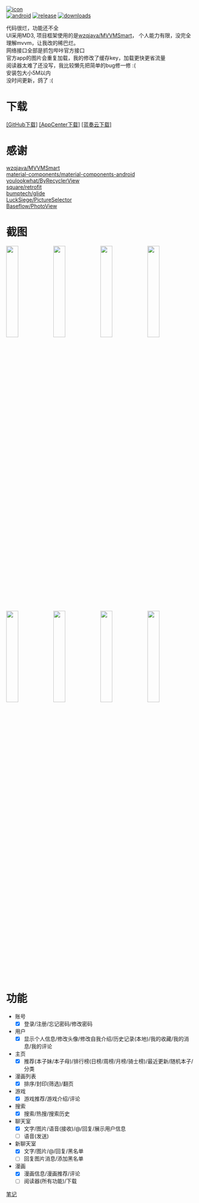 [![icon](https://raw.githubusercontent.com/shizq123/BIKA/master/app/src/main/res/mipmap-xhdpi/ic_launcher.png)](https://github.com/shizq123/BIKA/releases) <br>
[![android](https://img.shields.io/badge/android-7.0%2B-brightgreen.svg)](https://github.com/shizq123/BIKA/releases)
[![release](https://img.shields.io/github/release/shizq123/BIKA.svg)](https://github.com/shizq123/BIKA/releases)
[![downloads](https://img.shields.io/github/downloads/shizq123/BIKA/v1.0.5/total.svg)](https://github.com/shizq123/BIKA/releases)

代码很烂，功能还不全 <br>
UI采用MD3, 项目框架使用的是[wzqjava/MVVMSmart](https://github.com/wzqjava/MVVMSmart)， 个人能力有限，没完全理解mvvm，让我改的稀巴烂。<br>
网络接口全部是抓包哔咔官方接口 <br>
官方app的图片会重复加载，我的修改了缓存key，加载更快更省流量 <br>
阅读器太难了还没写，我比较懒先把简单的bug修一修 :( <br>
安装包大小5M以内 <br>
没时间更新，鸽了 :( <br>

# 下载
    
[[GitHub下载]](https://github.com/shizq123/BIKA/releases)
[[AppCenter下载]](https://install.appcenter.ms/users/shizq123hh/apps/bika/distribution_groups/release)
[[蓝奏云下载]](https://zquan.lanzoue.com/b00zguxje)

# 感谢

[wzqjava/MVVMSmart](https://github.com/wzqjava/MVVMSmart) <br>
[material-components/material-components-android](https://github.com/material-components/material-components-android) <br>
[youlookwhat/ByRecyclerView](https://github.com/youlookwhat/ByRecyclerView) <br>
[square/retrofit](https://github.com/square/retrofit) <br>
[bumptech/glide](https://github.com/bumptech/glide) <br>
[LuckSiege/PictureSelector](https://github.com/LuckSiege/PictureSelector) <br>
[Baseflow/PhotoView](https://github.com/Baseflow/PhotoView) <br>

# 截图

<img src="https://raw.githubusercontent.com/shizq123/BIKA/master/Screenshot/s2.webp" width="25%"><img src="https://raw.githubusercontent.com/shizq123/BIKA/master/Screenshot/s3.webp" width="25%"><img src="https://raw.githubusercontent.com/shizq123/BIKA/master/Screenshot/s4.webp" width="25%"><img src="https://raw.githubusercontent.com/shizq123/BIKA/master/Screenshot/s5.webp" width="25%"><img src="https://raw.githubusercontent.com/shizq123/BIKA/master/Screenshot/s6.webp" width="25%"><img src="https://raw.githubusercontent.com/shizq123/BIKA/master/Screenshot/s7.webp" width="25%"><img src="https://raw.githubusercontent.com/shizq123/BIKA/master/Screenshot/s8.webp" width="25%"><img src="https://raw.githubusercontent.com/shizq123/BIKA/master/Screenshot/s9.webp" width="25%">

# 功能

- 账号
    - [x] 登录/注册/忘记密码/修改密码
- 用户
    - [x] 显示个人信息/修改头像/修改自我介绍/历史记录(本地)/我的收藏/我的消息/我的评论
- 主页
    - [x] 推荐(本子妹/本子母)/排行榜(日榜/周榜/月榜/骑士榜)/最近更新/随机本子/分类
- 漫画列表
    - [x] 排序/封印(筛选)/翻页
- 游戏
    - [x] 游戏推荐/游戏介绍/评论
- 搜索
    - [x] 搜索/热搜/搜索历史
- 聊天室
    - [x] 文字/图片/语音(接收)/@/回复/展示用户信息
    - [ ] 语音(发送)
- 新聊天室
    - [x] 文字/图片/@/回复/黑名单
    - [ ] 回复图片消息/添加黑名单
- 漫画
    - [x] 漫画信息/漫画推荐/评论
    - [ ] 阅读器(所有功能)/下载

[笔记](https://github.com/shizq123/BIKA/blob/master/NOTE.md)

